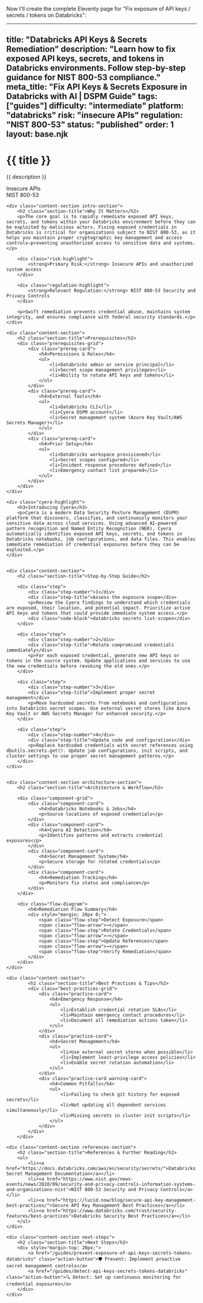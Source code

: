 Now I'll create the complete Eleventy page for "Fix exposure of API keys / secrets / tokens on Databricks":

---
title: "Databricks API Keys & Secrets Remediation"
description: "Learn how to fix exposed API keys, secrets, and tokens in Databricks environments. Follow step-by-step guidance for NIST 800-53 compliance."
meta_title: "Fix API Keys & Secrets Exposure in Databricks with AI | DSPM Guide"
tags: ["guides"]
difficulty: "intermediate"
platform: "databricks"
risk: "insecure APIs"
regulation: "NIST 800-53"
status: "published"
order: 1
layout: base.njk
---

<div class="container">
    <div class="header">
        <h1>{{ title }}</h1>
        <p>{{ description }}</p>
        <div class="badge">Insecure APIs</div>
        <div class="badge regulation">NIST 800-53</div>
    </div>

    <div class="content-section intro-section">
        <h2 class="section-title">Why It Matters</h2>
        <p>The core goal is to rapidly remediate exposed API keys, secrets, and tokens within your Databricks environment before they can be exploited by malicious actors. Fixing exposed credentials in Databricks is critical for organizations subject to NIST 800-53, as it helps you maintain proper cryptographic key management and access controls—preventing unauthorized access to sensitive data and systems.</p>
        
        <div class="risk-highlight">
            <strong>Primary Risk:</strong> Insecure APIs and unauthorized system access
        </div>
        
        <div class="regulation-highlight">
            <strong>Relevant Regulation:</strong> NIST 800-53 Security and Privacy Controls
        </div>
        
        <p>Swift remediation prevents credential abuse, maintains system integrity, and ensures compliance with federal security standards.</p>
    </div>

    <div class="content-section">
        <h2 class="section-title">Prerequisites</h2>
        <div class="prerequisites-grid">
            <div class="prereq-card">
                <h4>Permissions & Roles</h4>
                <ul>
                    <li>Databricks admin or service principal</li>
                    <li>Secret scope management privileges</li>
                    <li>Ability to rotate API keys and tokens</li>
                </ul>
            </div>
            <div class="prereq-card">
                <h4>External Tools</h4>
                <ul>
                    <li>Databricks CLI</li>
                    <li>Cyera DSPM account</li>
                    <li>Secret management system (Azure Key Vault/AWS Secrets Manager)</li>
                </ul>
            </div>
            <div class="prereq-card">
                <h4>Prior Setup</h4>
                <ul>
                    <li>Databricks workspace provisioned</li>
                    <li>Secret scopes configured</li>
                    <li>Incident response procedures defined</li>
                    <li>Emergency contact list prepared</li>
                </ul>
            </div>
        </div>
    </div>
	
    <div class="cyera-highlight">
        <h3>Introducing Cyera</h3>
        <p>Cyera is a modern Data Security Posture Management (DSPM) platform that discovers, classifies, and continuously monitors your sensitive data across cloud services. Using advanced AI-powered pattern recognition and Named Entity Recognition (NER), Cyera automatically identifies exposed API keys, secrets, and tokens in Databricks notebooks, job configurations, and data files. This enables immediate remediation of credential exposures before they can be exploited.</p>
    </div>
	

    <div class="content-section">
        <h2 class="section-title">Step-by-Step Guide</h2>
        
        <div class="step">
            <div class="step-number">1</div>
            <div class="step-title">Assess the exposure scope</div>
            <p>Review the Cyera findings to understand which credentials are exposed, their location, and potential impact. Prioritize active API keys and tokens that could provide immediate system access.</p>
            <div class="code-block">databricks secrets list-scopes</div>
        </div>

        <div class="step">
            <div class="step-number">2</div>
            <div class="step-title">Rotate compromised credentials immediately</div>
            <p>For each exposed credential, generate new API keys or tokens in the source system. Update applications and services to use the new credentials before revoking the old ones.</p>
        </div>

        <div class="step">
            <div class="step-number">3</div>
            <div class="step-title">Implement proper secret management</div>
            <p>Move hardcoded secrets from notebooks and configurations into Databricks secret scopes. Use external secret stores like Azure Key Vault or AWS Secrets Manager for enhanced security.</p>
        </div>

        <div class="step">
            <div class="step-number">4</div>
            <div class="step-title">Update code and configurations</div>
            <p>Replace hardcoded credentials with secret references using dbutils.secrets.get(). Update job configurations, init scripts, and cluster settings to use proper secret management patterns.</p>
        </div>
    </div>


    <div class="content-section architecture-section">
        <h2 class="section-title">Architecture & Workflow</h2>
        
        <div class="component-grid">
            <div class="component-card">
                <h4>Databricks Notebooks & Jobs</h4>
                <p>Source locations of exposed credentials</p>
            </div>
            <div class="component-card">
                <h4>Cyera AI Detection</h4>
                <p>Identifies patterns and extracts credential exposures</p>
            </div>
            <div class="component-card">
                <h4>Secret Management System</h4>
                <p>Secure storage for rotated credentials</p>
            </div>
            <div class="component-card">
                <h4>Remediation Tracking</h4>
                <p>Monitors fix status and compliance</p>
            </div>
        </div>

        <div class="flow-diagram">
            <h4>Remediation Flow Summary</h4>
            <div style="margin: 20px 0;">
                <span class="flow-step">Detect Exposure</span>
                <span class="flow-arrow">→</span>
                <span class="flow-step">Rotate Credentials</span>
                <span class="flow-arrow">→</span>
                <span class="flow-step">Update References</span>
                <span class="flow-arrow">→</span>
                <span class="flow-step">Verify Remediation</span>
            </div>
        </div>
    </div>

	<div class="content-section">
	        <h2 class="section-title">Best Practices & Tips</h2>
	        <div class="best-practices-grid">
	            <div class="practice-card">
	                <h4>Emergency Response</h4>
	                <ul>
	                    <li>Establish credential rotation SLAs</li>
	                    <li>Maintain emergency contact procedures</li>
	                    <li>Document all remediation actions taken</li>
	                </ul>
	            </div>
	            <div class="practice-card">
	                <h4>Secret Management</h4>
	                <ul>
	                    <li>Use external secret stores when possible</li>
	                    <li>Implement least-privilege access policies</li>
	                    <li>Enable secret rotation automation</li>
	                </ul>
	            </div>
	            <div class="practice-card warning-card">
	                <h4>Common Pitfalls</h4>
	                <ul>
	                    <li>Failing to check git history for exposed secrets</li>
	                    <li>Not updating all dependent services simultaneously</li>
	                    <li>Missing secrets in cluster init scripts</li>
	                </ul>
	            </div>
	        </div>
	    </div>

    <div class="content-section references-section">
        <h2 class="section-title">References & Further Reading</h2>
        <ul>
            <li><a href="https://docs.databricks.com/aws/en/security/secrets/">Databricks Secret Management Documentation</a></li>
            <li><a href="https://www.nist.gov/news-events/news/2020/09/security-and-privacy-controls-information-systems-and-organizations-nist">NIST 800-53 Security and Privacy Controls</a></li>
            <li><a href="https://lucid.now/blog/secure-api-key-management-best-practices/">Secure API Key Management Best Practices</a></li>
            <li><a href="https://www.databricks.com/trust/security-features/best-practices">Databricks Security Best Practices</a></li>
        </ul>
    </div>

    <div class="content-section next-steps">
        <h2 class="section-title">Next Steps</h2>
        <div style="margin-top: 20px;">
            <a href="/guides/prevent-exposure-of-api-keys-secrets-tokens-databricks" class="action-button">🛡️ Prevent: Implement proactive secret management controls</a>
            <a href="/guides/detect-api-keys-secrets-tokens-databricks" class="action-button">🔍 Detect: Set up continuous monitoring for credential exposures</a>
        </div>
    </div>
</div>